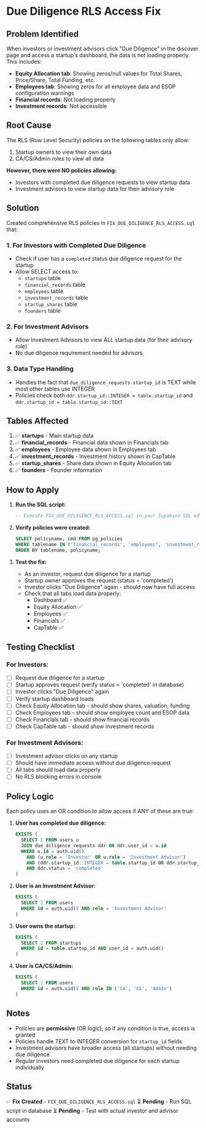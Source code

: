 # Due Diligence RLS Access Fix

## Problem Identified

When investors or investment advisors click "Due Diligence" in the discover page and access a startup's dashboard, the data is not loading properly. This includes:

- **Equity Allocation tab**: Showing zeros/null values for Total Shares, Price/Share, Total Funding, etc.
- **Employees tab**: Showing zeros for all employee data and ESOP configuration warnings
- **Financial records**: Not loading properly
- **Investment records**: Not accessible

## Root Cause

The RLS (Row Level Security) policies on the following tables only allow:
1. Startup owners to view their own data
2. CA/CS/Admin roles to view all data

**However, there were NO policies allowing:**
- Investors with completed due diligence requests to view startup data
- Investment advisors to view startup data for their advisory role

## Solution

Created comprehensive RLS policies in `FIX_DUE_DILIGENCE_RLS_ACCESS.sql` that:

### 1. **For Investors with Completed Due Diligence**
- Check if user has a `completed` status due diligence request for the startup
- Allow SELECT access to:
  - `startups` table
  - `financial_records` table
  - `employees` table
  - `investment_records` table
  - `startup_shares` table
  - `founders` table

### 2. **For Investment Advisors**
- Allow Investment Advisors to view ALL startup data (for their advisory role)
- No due diligence requirement needed for advisors

### 3. **Data Type Handling**
- Handles the fact that `due_diligence_requests.startup_id` is TEXT while most other tables use INTEGER
- Policies check both `ddr.startup_id::INTEGER = table.startup_id` and `ddr.startup_id = table.startup_id::TEXT`

## Tables Affected

1. ✅ **startups** - Main startup data
2. ✅ **financial_records** - Financial data shown in Financials tab
3. ✅ **employees** - Employee data shown in Employees tab
4. ✅ **investment_records** - Investment history shown in CapTable
5. ✅ **startup_shares** - Share data shown in Equity Allocation tab
6. ✅ **founders** - Founder information

## How to Apply

1. **Run the SQL script:**
   ```sql
   -- Execute FIX_DUE_DILIGENCE_RLS_ACCESS.sql in your Supabase SQL editor
   ```

2. **Verify policies were created:**
   ```sql
   SELECT policyname, cmd FROM pg_policies 
   WHERE tablename IN ('financial_records', 'employees', 'investment_records', 'startups', 'startup_shares', 'founders')
   ORDER BY tablename, policyname;
   ```

3. **Test the fix:**
   - As an investor, request due diligence for a startup
   - Startup owner approves the request (status = 'completed')
   - Investor clicks "Due Diligence" again - should now have full access
   - Check that all tabs load data properly:
     - Dashboard ✅
     - Equity Allocation ✅
     - Employees ✅
     - Financials ✅
     - CapTable ✅

## Testing Checklist

### For Investors:
- [ ] Request due diligence for a startup
- [ ] Startup approves request (verify status = 'completed' in database)
- [ ] Investor clicks "Due Diligence" again
- [ ] Verify startup dashboard loads
- [ ] Check Equity Allocation tab - should show shares, valuation, funding
- [ ] Check Employees tab - should show employee count and ESOP data
- [ ] Check Financials tab - should show financial records
- [ ] Check CapTable tab - should show investment records

### For Investment Advisors:
- [ ] Investment advisor clicks on any startup
- [ ] Should have immediate access without due diligence request
- [ ] All tabs should load data properly
- [ ] No RLS blocking errors in console

## Policy Logic

Each policy uses an OR condition to allow access if ANY of these are true:

1. **User has completed due diligence:**
   ```sql
   EXISTS (
     SELECT 1 FROM users u
     JOIN due_diligence_requests ddr ON ddr.user_id = u.id
     WHERE u.id = auth.uid()
       AND (u.role = 'Investor' OR u.role = 'Investment Advisor')
       AND (ddr.startup_id::INTEGER = table.startup_id OR ddr.startup_id = table.startup_id::TEXT)
       AND ddr.status = 'completed'
   )
   ```

2. **User is an Investment Advisor:**
   ```sql
   EXISTS (
     SELECT 1 FROM users
     WHERE id = auth.uid() AND role = 'Investment Advisor'
   )
   ```

3. **User owns the startup:**
   ```sql
   EXISTS (
     SELECT 1 FROM startups
     WHERE id = table.startup_id AND user_id = auth.uid()
   )
   ```

4. **User is CA/CS/Admin:**
   ```sql
   EXISTS (
     SELECT 1 FROM users
     WHERE id = auth.uid() AND role IN ('CA', 'CS', 'Admin')
   )
   ```

## Notes

- Policies are **permissive** (OR logic), so if any condition is true, access is granted
- Policies handle TEXT to INTEGER conversion for `startup_id` fields
- Investment advisors have broader access (all startups) without needing due diligence
- Regular investors need completed due diligence for each startup individually

## Status

✅ **Fix Created** - `FIX_DUE_DILIGENCE_RLS_ACCESS.sql`
⏳ **Pending** - Run SQL script in database
⏳ **Pending** - Test with actual investor and advisor accounts

